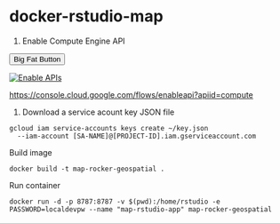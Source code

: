 # docker-rstudio-map

1. Enable Compute Engine API

<button class="button-save large">Big Fat Button</button>

[![Enable APIs](http://gstatic.com/cloudssh/images/open-btn.png)](http://gstatic.com/cloudssh/images/)

https://console.cloud.google.com/flows/enableapi?apiid=compute
1. Download a service acount key JSON file

```
gcloud iam service-accounts keys create ~/key.json
  --iam-account [SA-NAME]@[PROJECT-ID].iam.gserviceaccount.com
```

Build image

```
docker build -t map-rocker-geospatial .
```

Run container

```
docker run -d -p 8787:8787 -v $(pwd):/home/rstudio -e PASSWORD=localdevpw --name "map-rstudio-app" map-rocker-geospatial
```
